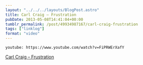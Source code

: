 ```yaml
---
layout: "../../../layouts/BlogPost.astro"
title: Carl Craig – Frustration
pubDate: 2013-05-08T14:41:04+00:00
tumblr_permalink: /post/49934987167/carl-craig-frustration
tags: ["linklog"]
format: "video"
---
```


`youtube: https://www.youtube.com/watch?v=FiPRWErXafY`

[Carl Craig &#8211; Frustration][1]

[1]: https://www.youtube.com/watch?v=FiPRWErXafY
